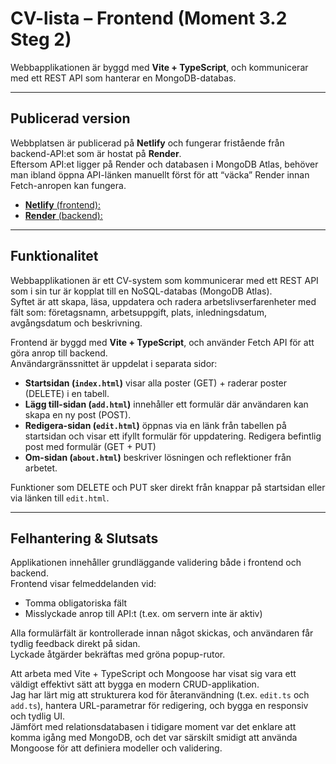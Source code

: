 # CV-lista – Frontend (Moment 3.2 Steg 2)

Webbapplikationen är byggd med **Vite + TypeScript**, och kommunicerar med ett REST API som hanterar en MongoDB-databas.

---

## Publicerad version

Webbplatsen är publicerad på **Netlify** och fungerar fristående från backend-API:et som är hostat på **Render**.  
Eftersom API:et ligger på Render och databasen i MongoDB Atlas, behöver man ibland öppna API-länken manuellt först för att “väcka” Render innan Fetch-anropen kan fungera.

- [**Netlify** (frontend):](https://backend-moment32.netlify.app/)
- [**Render** (backend):](https://backend-moment3-1.onrender.com/api/experience)

---

## Funktionalitet

Webbapplikationen är ett CV-system som kommunicerar med ett REST API som i sin tur är kopplat till en NoSQL-databas (MongoDB Atlas).  
Syftet är att skapa, läsa, uppdatera och radera arbetslivserfarenheter med fält som: företagsnamn, arbetsuppgift, plats, inledningsdatum, avgångsdatum och beskrivning.

Frontend är byggd med **Vite + TypeScript**, och använder Fetch API för att göra anrop till backend.  
Användargränssnittet är uppdelat i separata sidor:
- **Startsidan (`index.html`)** visar alla poster (GET) + raderar poster (DELETE) i en tabell.
- **Lägg till-sidan (`add.html`)** innehåller ett formulär där användaren kan skapa en ny post (POST).
- **Redigera-sidan (`edit.html`)** öppnas via en länk från tabellen på startsidan och visar ett ifyllt formulär för uppdatering. Redigera befintlig post med formulär (GET + PUT)
- **Om-sidan (`about.html`)** beskriver lösningen och reflektioner från arbetet.

Funktioner som DELETE och PUT sker direkt från knappar på startsidan eller via länken till `edit.html`.

---
## Felhantering & Slutsats

Applikationen innehåller grundläggande validering både i frontend och backend.  
Frontend visar felmeddelanden vid:
- Tomma obligatoriska fält
- Misslyckade anrop till API:t (t.ex. om servern inte är aktiv)

Alla formulärfält är kontrollerade innan något skickas, och användaren får tydlig feedback direkt på sidan.  
Lyckade åtgärder bekräftas med gröna popup-rutor.

Att arbeta med Vite + TypeScript och Mongoose har visat sig vara ett väldigt effektivt sätt att bygga en modern CRUD-applikation.  
Jag har lärt mig att strukturera kod för återanvändning (t.ex. `edit.ts` och `add.ts`), hantera URL-parametrar för redigering, och bygga en responsiv och tydlig UI.  
Jämfört med relationsdatabasen i tidigare moment var det enklare att komma igång med MongoDB, och det var särskilt smidigt att använda Mongoose för att definiera modeller och validering.
